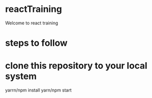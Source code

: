 # reactTraining
Welcome to react training

# steps to follow
 # clone this repository to your local system
   yarrn/npm install
   yarn/npm start
